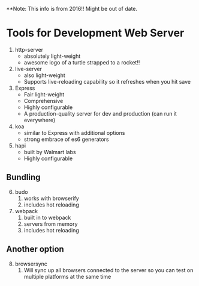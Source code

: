**Note: This info is from 2016!! Might be out of date.

# Tools for Development Web Server

1. http-server
   - absolutely light-weight
   - awesome logo of a turtle strapped to a rocket!!
2. live-server
   - also light-weight
   - Supports live-reloading capability so it refreshes when you hit save
3. Express
   - Fair light-weight
   - Comprehensive
   - Highly configurable
   - A production-quality server for dev and production (can run it everywhere)
4. koa
   - similar to Express with additional options
   - strong embrace of es6 generators 
5. hapi
   - built by Walmart labs
   - Highly configurable

## Bundling

6. budo
   1. works with browserify
   2. includes hot reloading
7. webpack
   1. built in to webpack
   2. servers from memory
   3. includes hot reloading

## Another option

8. browsersync
   1. Will sync up all browsers connected to the server so you can test on multiple platforms at the same time
